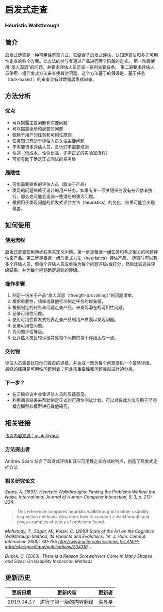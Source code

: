 
# 启发式走查
### Heuristic Walkthrough


## 简介
启发式走查是一种可用性审查方式，它结合了启发式评估，认知走查法和多元可用性走查的各个方面。此方法的参与者通过产品进行两个阶段的走查。 第一阶段使用“发人深思”的问题，并要求评估人员走查一系列主要任务。 第二遍要求评估人员使用一组启发式方法来查找其他问题。这个方法基于的假设是，基于任务（task-based
）的审查会有效增强启发式审查。

## 方法分析
### 优点
- 可以揭露主要问题和次要问题
- 可以揭露全局和局部的问题
- 依赖于用户的任务和可用性原则
- 任务知识有助于评估人员关注主要问题
- 不需要很多评估人员，且他们不需要培训
- 快速（低成本、性价比高，无需正式的实验室流程）
- 可能有助于确定正式测试的任务集

### 局限性
- 可能需要熟练的评估人员（取决于产品）
- 发现的问题依赖于设计的用户任务。如果有某一项关键任务没有被评估者执行，那么也可能会遗漏一些潜在的重大问题。
- 根据用于发现问题的启发式评估方法（heuristics）的变化，结果可能会出现偏差。


## 如何使用
### 使用流程
启发式走查使用两步程序来定义问题。第一步是根据一组任务和与之相关的问题评估来产品。第二步是根据一组启发式方法（heuristics）评估产品。 走查时可以有多个评估人员，但每个评估人员应单独为每个问题评级/或打分，然后比较这些评级结果，并为每个问题确定最终的评级。

### 操作步骤

1. 制定一份关于产品“发人深思（thought-provoking）”的问题清单。
2. 根据重要性，频率或其他标准制定任务的优先级。
3. 根据制定的任务和问题走查产品，来发现潜在的可用性问题。
4. 记录可用性问题。
5. 使用可用性启发式列表走查产品的用户界面以发现问题。
6. 记录可用性问题。
7. 为问题评估等级。
8. 让评估人员比较评级并就每个问题的每个评级达成一致。

### 交付物
评估人员需要比较他们各自的评级，并达成一致为每个问题提供一个最终评级。 最终的结果是可用性问题列表：包含按重要性和问题类型进行的分类。

### 下一步？
 - 在汇报会议中收集评估人员的反馈意见。
 - 利用调查结果来帮助制定正式的可用性测试计划。可以对将此方法应用于早期概念模型和模型进行其他研究。



## 相关链接

[该页内容来源：usabilitybok](http://www.usabilitybok.org/heuristic-walkthrough)

### 方法提出者
Andrew Sears 结合了启发式评估和其它可用性走查方式的特点，创造了启发式走插方法

### 相关研究论文
*Sears, A. (1997). Heuristic Walkthroughs: Finding the Problems Without the Noise, International Journal of Human-Computer Interaction, 9, 3, p. 213-234.*

>This reference compares heuristic walkthroughs to other usability inspection methods, describes how to conduct a walkthrough and gives examples of types of problems found.

*Mahatody, T., Sagar, M., Kolski, C. (2010) State of the Art on the Cognitive Walkthrough Method, Its Variants and Evolutions. Int. J. Hum. Comput. Interaction 26(8): 741-785
http://www.univ-valenciennes.fr/LAMIH-intra/site/specifique/publications/204316....*

*Dudek, C. (2003). There is a Reason Screwdrivers Come in Many Shapes and Sizes: On Usability Inspection Methods*


## 更新历史
| 更新日期 | 更新内容 | 更新者 |
| ------ | ------ | ------ |
| 2019.04.17 | 进行了第一版的内容翻译 | 洪昱旻 |
